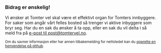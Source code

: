 ### Bidrag er ønskelig!  

Vi ønsker at Tomter vel skal være et effektivt organ for Tomters innbyggere. For saker som angår vårt felles bosted så trenger vi aktive inbyggere som bryr seg. Har du en sak du ønsker å ta opp, eller en sak du vil delta i så meld fra på [e-post til post@tomtervel.no](mailto:post@tomtervel.no "Skriv epost").

<small>Om du savner informasjon eller har annen tilbakemelding for nettstedet kan du [opprette en henvendelse på github](https://www.github.com/tomtervel/nettside/issues/new).</small>